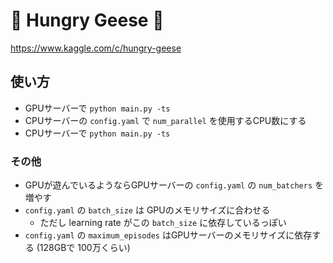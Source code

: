 # 🦆 Hungry Geese 🦆

https://www.kaggle.com/c/hungry-geese

## 使い方

- GPUサーバーで `python main.py -ts`
- CPUサーバーの `config.yaml` で `num_parallel` を使用するCPU数にする
- CPUサーバーで `python main.py -ts`

### その他

- GPUが遊んでいるようならGPUサーバーの `config.yaml` の `num_batchers` を増やす
- `config.yaml` の `batch_size` は GPUのメモリサイズに合わせる
    - ただし learning rate がこの `batch_size` に依存しているっぽい
- `config.yaml` の `maximum_episodes` はGPUサーバーのメモリサイズに依存する (128GBで 100万くらい)
